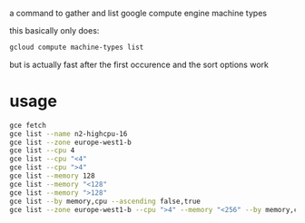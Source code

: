 
a command to gather and list google compute engine machine types

this basically only does:

``` bash
gcloud compute machine-types list
```

but is actually fast after the first occurence and the sort options work

# usage

``` bash
gce fetch
gce list --name n2-highcpu-16
gce list --zone europe-west1-b
gce list --cpu 4
gce list --cpu "<4"
gce list --cpu ">4"
gce list --memory 128
gce list --memory "<128"
gce list --memory ">128"
gce list --by memory,cpu --ascending false,true
gce list --zone europe-west1-b --cpu ">4" --memory "<256" --by memory,cpu --ascending false,true
```
